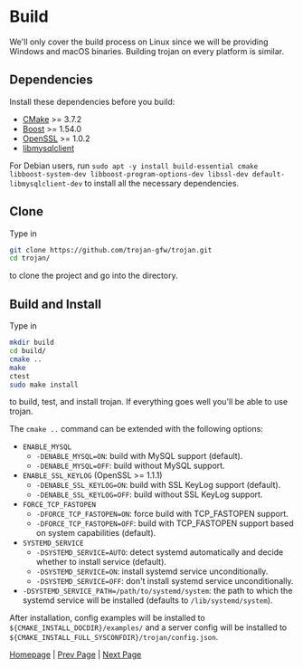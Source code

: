 # Build

We'll only cover the build process on Linux since we will be providing Windows and macOS binaries. Building trojan on every platform is similar.

## Dependencies

Install these dependencies before you build:

- [CMake](https://cmake.org/) >= 3.7.2
- [Boost](http://www.boost.org/) >= 1.54.0
- [OpenSSL](https://www.openssl.org/) >= 1.0.2
- [libmysqlclient](https://dev.mysql.com/downloads/connector/c/)

For Debian users, run `sudo apt -y install build-essential cmake libboost-system-dev libboost-program-options-dev libssl-dev default-libmysqlclient-dev` to install all the necessary dependencies.

## Clone

Type in

```bash
git clone https://github.com/trojan-gfw/trojan.git
cd trojan/
```

to clone the project and go into the directory.

## Build and Install

Type in

```bash
mkdir build
cd build/
cmake ..
make
ctest
sudo make install
```

to build, test, and install trojan. If everything goes well you'll be able to use trojan.

The `cmake ..` command can be extended with the following options:

- `ENABLE_MYSQL`
    - `-DENABLE_MYSQL=ON`: build with MySQL support (default).
    - `-DENABLE_MYSQL=OFF`: build without MySQL support.
- `ENABLE_SSL_KEYLOG` (OpenSSL >= 1.1.1)
    - `-DENABLE_SSL_KEYLOG=ON`: build with SSL KeyLog support (default).
    - `-DENABLE_SSL_KEYLOG=OFF`: build without SSL KeyLog support.
- `FORCE_TCP_FASTOPEN`
    - `-DFORCE_TCP_FASTOPEN=ON`: force build with TCP_FASTOPEN support.
    - `-DFORCE_TCP_FASTOPEN=OFF`: build with TCP_FASTOPEN support based on system capabilities (default).
- `SYSTEMD_SERVICE`
    - `-DSYSTEMD_SERVICE=AUTO`: detect systemd automatically and decide whether to install service (default).
    - `-DSYSTEMD_SERVICE=ON`: install systemd service unconditionally.
    - `-DSYSTEMD_SERVICE=OFF`: don't install systemd service unconditionally.
- `-DSYSTEMD_SERVICE_PATH=/path/to/systemd/system`: the path to which the systemd service will be installed (defaults to `/lib/systemd/system`).

After installation, config examples will be installed to `${CMAKE_INSTALL_DOCDIR}/examples/` and a server config will be installed to `${CMAKE_INSTALL_FULL_SYSCONFDIR}/trojan/config.json`.

[Homepage](.) | [Prev Page](authenticator) | [Next Page](usage)
